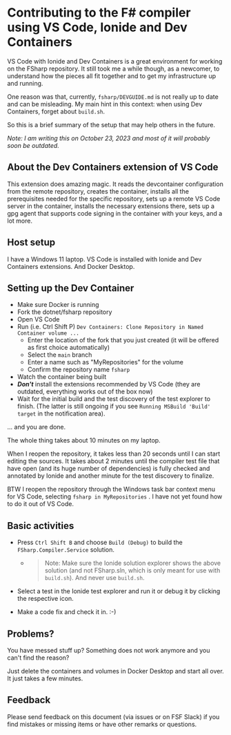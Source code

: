# Contributing to the F# compiler using VS Code, Ionide and Dev Containers

VS Code with Ionide and Dev Containers is a great environment for working on the FSharp repository. It still took me a while though, as a newcomer, to understand how the pieces all fit together and to get my infrastructure up and running. 

One reason was that, currently, `fsharp/DEVGUIDE.md` is not really up to date and can be misleading. My main hint in this context: when using Dev Containers, forget about `build.sh`.

So this is a brief summary of the setup that may help others in the future.

*Note: I am writing this on October 23, 2023 and most of it will probably soon be outdated.*

## About the Dev Containers extension of VS Code

This extension does amazing magic. It reads the devcontainer configuration from the remote repository, creates the container, installs all the prerequisites needed for the specific repository, sets up a remote VS Code server in the container, installs the necessary extensions there, sets up a gpg agent that supports code signing in the container with your keys, and a lot more.

## Host setup

I have a Windows 11 laptop. VS Code is installed with Ionide and Dev Containers extensions. And Docker Desktop.

## Setting up the Dev Container

* Make sure Docker is running
* Fork the dotnet/fsharp repository
* Open VS Code
* Run (i.e. Ctrl Shift P) `Dev Containers: Clone Repository in Named Container volume ...`
    * Enter the location of the fork that you just created (it will be offered as first choice automatically)
    * Select the `main` branch
    * Enter a name such as "MyRepositories" for the volume
    * Confirm the repository name `fsharp`
* Watch the container being built
* ***Don't*** install the extensions recommended by VS Code (they are outdated, everything works out of the box now)
* Wait for the initial build and the test discovery of the test explorer to finish. (The latter is still ongoing if you see `Running MSBuild 'Build' target` in the notification area).

... and you are done.

The whole thing takes about 10 minutes on my laptop.

When I reopen the repository, it takes less than 20 seconds until I can start editing the sources. It takes about 2 minutes until the compiler test file that have open (and its huge number of dependencies) is fully checked and annotated by Ionide and another minute for the test discovery to finalize.

BTW I reopen the repository through the Windows task bar context menu for VS Code, selecting `fsharp in MyRepositories` . I have not yet found how to do it out of VS Code.

## Basic activities

* Press `Ctrl Shift B` and choose `Build (Debug)` to build the `FSharp.Compiler.Service` solution.
    * >Note: Make sure the Ionide solution explorer shows the above solution (and not FSharp.sln, which is only meant for use with `build.sh`). And never use `build.sh`.

* Select a test in the Ionide test explorer and run it or debug it by clicking the respective icon.

* Make a code fix and check it in. :-)


 ## Problems?

 You have messed stuff up? Something does not work anymore and you can't find the reason?

 Just delete the containers and volumes in Docker Desktop and start all over. It just takes a few minutes.
 
 ## Feedback

 Please send feedback on this document (via issues or on FSF Slack) if you find mistakes or missing items or have other remarks or questions.